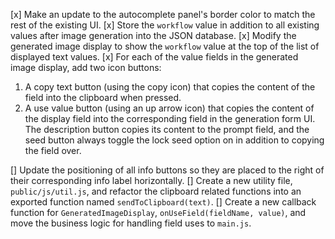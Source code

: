 [x] Make an update to the autocomplete panel's border color to match the rest of the existing UI.
[x] Store the `workflow` value in addition to all existing values after image generation into the JSON database.
[x] Modify the generated image display to show the `workflow` value at the top of the list of displayed text values.
[x] For each of the value fields in the generated image display, add two icon buttons:
1. A copy text button (using the copy icon) that copies the content of the field into the clipboard when pressed.
2. A use value button (using an up arrow icon) that copies the content of the display field into the corresponding field in the generation form UI. The description button copies its content to the prompt field, and the seed button always toggle the lock seed option on in addition to copying the field over.

[] Update the positioning of all info buttons so they are placed to the right of their corresponding info label horizontally.
[] Create a new utility file, `public/js/util.js`, and refactor the clipboard related functions into an exported function named `sendToClipboard(text)`.
[] Create a new callback function for `GeneratedImageDisplay`, `onUseField(fieldName, value)`, and move the business logic for handling field uses to `main.js`.